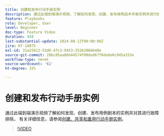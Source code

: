 ```yaml
---
title: 创建和发布行动手册实例
description: 通过此端到端演示视频，了解如何发现、创建、发布用例战术手册实例并进行故障排除。
feature: Playbooks
role: Developer, User
level: Beginner
doc-type: Feature Video
duration: 434
last-substantial-update: 2024-08-12T00:00:00Z
jira: KT-14075
exl-id: 31a25812-53d6-47c3-9453-35262066648e
source-git-commit: 286c85aa88d44574f00ded67f0de8e0c945a153e
workflow-type: tm+mt
source-wordcount: '61'
ht-degree: 32%

---
```


# 创建和发布行动手册实例

通过此端到端演示视频了解如何发现、创建、发布用例剧本的实例并对其进行故障排除。 有关详细信息，请参阅[创建、共享和重用行动手册实例](https://experienceleague.adobe.com/docs/experience-platform/use-case-playbooks/playbooks/create-share-reuse.html?lang=zh-Hans)。

>[!VIDEO](https://video.tv.adobe.com/v/3427058/?learn=on&enablevpops)
